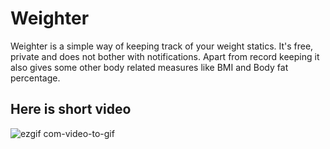 # Weighter

Weighter is a simple way of keeping track of your weight statics. It's free, private and does not bother with notifications. Apart from record keeping it also gives some other body related measures like BMI and Body fat percentage. 

## Here is short video

![ezgif com-video-to-gif](https://user-images.githubusercontent.com/16761273/63122295-a548d180-bfa6-11e9-86b7-4e1be380e6d8.gif)
